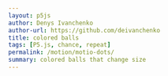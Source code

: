```yaml
---  
layout: p5js
author: Denys Ivanchenko
author-url: https://github.com/deivanchenko
title: colored balls
tags: [P5.js, chance, repeat]
permalink: /motion/motio-dots/
summary: colored balls that change size
---
```

